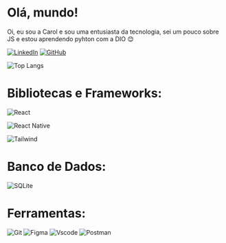 
# Olá, mundo!

Oi, eu sou a Carol e sou uma entusiasta da tecnologia, sei um pouco sobre JS e estou aprendendo pyhton com a DIO 😊


[![LinkedIn](https://img.shields.io/badge/LinkedIn-0077B5?style=for-the-badge&logo=linkedin&logoColor=white)](https://www.linkedin.com/in/carolina-ap-santos/)  [![GitHub](https://img.shields.io/badge/GitHub-100000?style=for-the-badge&logo=github&logoColor=white)](https://github.com/carolinabispo)

![Top Langs](https://github-readme-stats-git-masterrstaa-rickstaa.vercel.app/api/top-langs/?username=carolinabispo&bg_color=000&border_color=30A3DC&title_color=E94D5F&text_color=FFF)


# Bibliotecas e Frameworks:

![React](https://img.shields.io/badge/React-20232A?style=for-the-badge&logo=react&logoColor=61DAFB)

![React Native](https://img.shields.io/badge/React_Native-20232A?style=for-the-badge&logo=react&logoColor=61DAFB)

![Tailwind](https://img.shields.io/badge/tailwindcss-%2338B2AC.svg?style=for-the-badge&logo=tailwind-css&logoColor=white)

# Banco de Dados:
![SQLite](https://img.shields.io/badge/SQLite-000?style=for-the-badge&logo=sqlite&logoColor=07405E)

# Ferramentas:

![Git](https://img.shields.io/badge/GIT-E44C30?style=for-the-badge&logo=git&logoColor=white)
![Figma](https://img.shields.io/badge/Figma-696969?style=for-the-badge&logo=figma&logoColor=figma)
![Vscode](https://img.shields.io/badge/Vscode-007ACC?style=for-the-badge&logo=visual-studio-code&logoColor=white)
![Postman](https://img.shields.io/badge/Postman-FF6C37.svg?style=for-the-badge&logo=Postman&logoColor=white)
